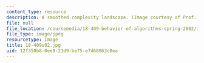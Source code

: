 ```yaml
---
content_type: resource
description: A smoothed complexity landscape. (Image courtesy of Prof. Daniel Spielman.)
file: null
file_location: /coursemedia/18-409-behavior-of-algorithms-spring-2002/12f350b80ee921d9be75e7d68063c0ea_18-409s02.jpg
file_type: image/jpeg
resourcetype: Image
title: 18-409s02.jpg
uid: 12f350b8-0ee9-21d9-be75-e7d68063c0ea
---
```

